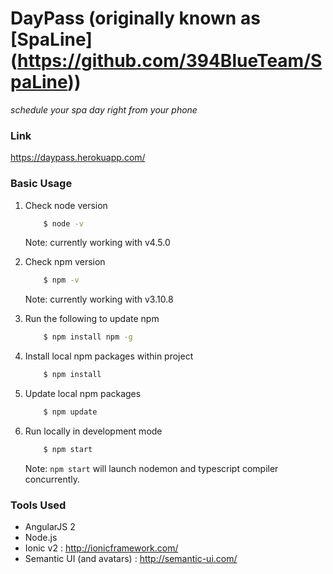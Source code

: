 # DayPass (originally known as [SpaLine] (https://github.com/394BlueTeam/SpaLine))

*schedule your spa day right from your phone*

### Link
https://daypass.herokuapp.com/

### Basic Usage
1. Check node version
    ```bash
        $ node -v
    ```
    Note: currently working with v4.5.0

2. Check npm version
    ```bash
        $ npm -v
    ```
    Note: currently working with v3.10.8
    
3. Run the following to update npm
    ```bash
        $ npm install npm -g
    ```

4. Install local npm packages within project
    ```bash
        $ npm install
    ```

5. Update local npm packages
    ```bash
        $ npm update
    ```

6. Run locally in development mode
    ```bash
        $ npm start
    ```
    Note: `npm start` will launch nodemon and typescript compiler concurrently.


### Tools Used
- AngularJS 2
- Node.js
- Ionic v2 : http://ionicframework.com/
- Semantic UI (and avatars) : http://semantic-ui.com/
